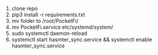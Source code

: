 1) clone repo 
2) pip3 install -r requirements.txt
3) mv folder to /root/PocketFi/
4) mv PocketFi.service etc/systemd/system/
5) sudo systemctl daemon-reload
6) systemctl start hasmter_sync.service && systemctl enable hasmter_sync.service